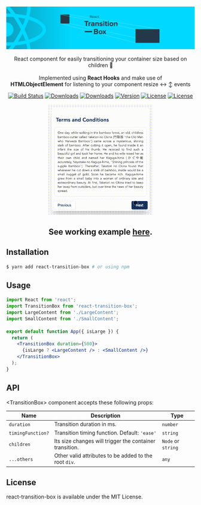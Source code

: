<p align="center"><a href="https://albertlucianto.github.io/react-transition-box" target="_blank" rel="noopener noreferrer"><img width="800" src="./web/assets/react-transition-box-header.jpg" alt="React Transition Box"></a></p>

<p align="center">React component for easily transitioning your container size based on children 🎁
<br />
<br />
Implemented using <b>React Hooks</b> and make use of
<br />
<b>HTMLObjectElement</b> for listening to your component resize ↔️ ↕️ events</p>

<p align="center">
<a href="https://travis-ci.org/AlbertLucianto/react-transition-box"><img src="https://travis-ci.org/AlbertLucianto/react-transition-box.svg?branch=master" alt="Build Status"></a>
<a href="https://npmcharts.com/compare/react-transition-box?minimal=true"><img src="https://img.shields.io/npm/dm/react-transition-box.svg" alt="Downloads"></a>
<a href="https://npmcharts.com/compare/react-transition-box?minimal=true"><img src="https://img.shields.io/npm/dt/react-transition-box.svg" alt="Downloads"></a>
<a href="https://www.npmjs.com/package/react-transition-box"><img src="https://img.shields.io/npm/v/react-transition-box.svg" alt="Version"></a>
<a href="https://www.npmjs.com/package/react-transition-box"><img src="https://img.shields.io/npm/l/react-transition-box.svg" alt="License"></a>
<a href="http://makeapullrequest.com"><img src="https://img.shields.io/badge/PRs-welcome-brightgreen.svg?style=flat-square)" alt="License"></a>
</p>

<p align="center"><a href="https://albertlucianto.github.io/react-transition-box" target="_blank" rel="noopener noreferrer"><img width="280" src="./web/assets/demo.gif" alt="React Transition Box"></a></p>

<h2 align="center">See working example <a href="https://albertlucianto.github.io/react-transition-box" target="_blank" rel="noopener noreferrer">here</a>.</h2>

## Installation

```bash
$ yarn add react-transition-box # or using npm
```

## Usage

```jsx
import React from 'react';
import TransitionBox from 'react-transition-box';
import LargeContent from './LargeContent';
import SmallContent from './SmallContent';

export default function App({ isLarge }) {
  return (
    <TransitionBox duration={500}>
      {isLarge ? <LargeContent /> : <SmallContent />}
    </TransitionBox>
  );
}
```

## API

&lt;TransitionBox> component accepts these following props:

Name         | Description | Type
-------------|-----------|-----------
`duration` | Transition duration in ms. | `number`
`timingFunction?` | Transition timing function. Default: `'ease'` | `string`
`children` | Its size changes will trigger the container transition. | `Node` or `string`
`...others` | Other valid attributes to be added to the root `div`. | `any`

## License

react-transition-box is available under the MIT License.
